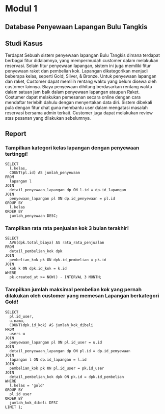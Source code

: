 # Modul 1

## Database Penyewaan Lapangan Bulu Tangkis

## Studi Kasus

Terdapat Sebuah sistem penyewaan lapangan Bulu Tangkis dimana terdapat berbagai fitur didalamnya, yang mempermudah customer dalam melakukan reservasi. Selain fitur penyewaan lapangan, sistem ini juga memiliki fitur penyewaan raket dan pembelian kok. Lapangan dikategorikan menjadi beberapa kelas, seperti Gold, Silver, & Bronze. Untuk penyewaan lapangan dan raket, Customer dapat memilih rentang waktu yang belum disewa oleh customer lainnya. Biaya penyewaan dihitung berdasarkan rentang waktu dalam satuan jam baik dalam penyewaan lapangan ataupun Raket. Costumer dapat melakukan pemesanan secara online dengan cara mendaftar terlebih dahulu dengan menyertakan data diri. Sistem dibekali pula dengan fitur chat guna membantu user dalam mengatasi masalah reservasi bersama admin terkait. Customer juga dapat melakukan review atas pesanan yang dilakukan sebelumnya.

## Report

### Tampilkan kategori kelas lapangan dengan penyewaan tertinggi!

```
SELECT
  l.kelas,
  COUNT(pl.id) AS jumlah_penyewaan
FROM
  lapangan l
JOIN
  detail_penyewaan_lapangan dp ON l.id = dp.id_lapangan
JOIN
  penyewaan_lapangan pl ON dp.id_penyewaan = pl.id
GROUP BY
  l.kelas
ORDER BY
  jumlah_penyewaan DESC;
```

### Tampilkan rata rata penjualan kok 3 bulan terakhir!

```
SELECT
  AVG(dpk.total_biaya) AS rata_rata_penjualan
FROM
  detail_pembelian_kok dpk
JOIN
  pembelian_kok pk ON dpk.id_pembelian = pk.id
JOIN
  kok k ON dpk.id_kok = k.id
WHERE
  pk.created_at >= NOW() - INTERVAL 3 MONTH;
```

### Tampilkan jumlah maksimal pembelian kok yang pernah dilakukan oleh customer yang memesan Lapangan berkategori Gold!

```
SELECT
  pl.id_user,
  u.nama,
  COUNT(dpk.id_kok) AS jumlah_kok_dibeli
FROM
  users u
JOIN
  penyewaan_lapangan pl ON pl.id_user = u.id
JOIN
  detail_penyewaan_lapangan dp ON pl.id = dp.id_penyewaan
JOIN
  lapangan l ON dp.id_lapangan = l.id
JOIN
  pembelian_kok pk ON pl.id_user = pk.id_user
JOIN
  detail_pembelian_kok dpk ON pk.id = dpk.id_pembelian
WHERE
  l.kelas = 'gold'
GROUP BY
  pl.id_user
ORDER BY
  jumlah_kok_dibeli DESC
LIMIT 1;
```
